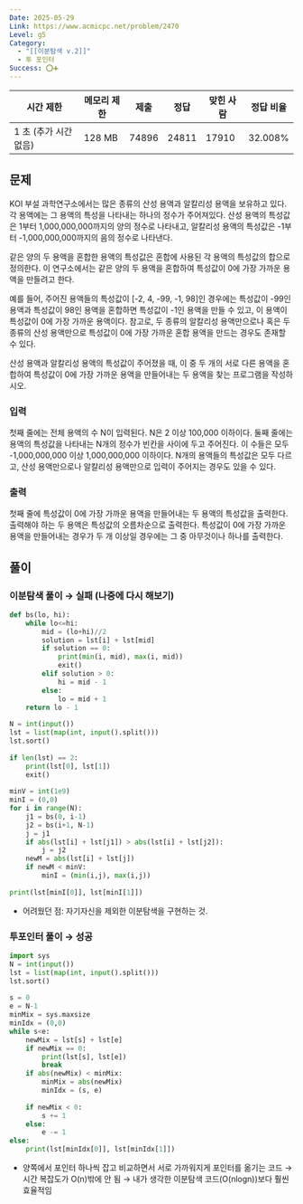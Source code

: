 ```yaml
---
Date: 2025-05-29
Link: https://www.acmicpc.net/problem/2470
Level: g5
Category:
  - "[[이분탐색 v.2]]"
  - 투 포인터
Success: ⭕➕
---
```

| 시간 제한          | 메모리 제한 | 제출    | 정답    | 맞힌 사람 | 정답 비율   |
| -------------- | ------ | ----- | ----- | ----- | ------- |
| 1 초 (추가 시간 없음) | 128 MB | 74896 | 24811 | 17910 | 32.008% |

## 문제

KOI 부설 과학연구소에서는 많은 종류의 산성 용액과 알칼리성 용액을 보유하고 있다. 각 용액에는 그 용액의 특성을 나타내는 하나의 정수가 주어져있다. 산성 용액의 특성값은 1부터 1,000,000,000까지의 양의 정수로 나타내고, 알칼리성 용액의 특성값은 -1부터 -1,000,000,000까지의 음의 정수로 나타낸다.

같은 양의 두 용액을 혼합한 용액의 특성값은 혼합에 사용된 각 용액의 특성값의 합으로 정의한다. 이 연구소에서는 같은 양의 두 용액을 혼합하여 특성값이 0에 가장 가까운 용액을 만들려고 한다.

예를 들어, 주어진 용액들의 특성값이 [-2, 4, -99, -1, 98]인 경우에는 특성값이 -99인 용액과 특성값이 98인 용액을 혼합하면 특성값이 -1인 용액을 만들 수 있고, 이 용액이 특성값이 0에 가장 가까운 용액이다. 참고로, 두 종류의 알칼리성 용액만으로나 혹은 두 종류의 산성 용액만으로 특성값이 0에 가장 가까운 혼합 용액을 만드는 경우도 존재할 수 있다.

산성 용액과 알칼리성 용액의 특성값이 주어졌을 때, 이 중 두 개의 서로 다른 용액을 혼합하여 특성값이 0에 가장 가까운 용액을 만들어내는 두 용액을 찾는 프로그램을 작성하시오.

### 입력

첫째 줄에는 전체 용액의 수 N이 입력된다. N은 2 이상 100,000 이하이다. 둘째 줄에는 용액의 특성값을 나타내는 N개의 정수가 빈칸을 사이에 두고 주어진다. 이 수들은 모두 -1,000,000,000 이상 1,000,000,000 이하이다. N개의 용액들의 특성값은 모두 다르고, 산성 용액만으로나 알칼리성 용액만으로 입력이 주어지는 경우도 있을 수 있다.

### 출력

첫째 줄에 특성값이 0에 가장 가까운 용액을 만들어내는 두 용액의 특성값을 출력한다. 출력해야 하는 두 용액은 특성값의 오름차순으로 출력한다. 특성값이 0에 가장 가까운 용액을 만들어내는 경우가 두 개 이상일 경우에는 그 중 아무것이나 하나를 출력한다.

## 풀이
### 이분탐색 풀이 → 실패 (나중에 다시 해보기)
```python
def bs(lo, hi):  
    while lo<=hi:  
        mid = (lo+hi)//2  
        solution = lst[i] + lst[mid]  
        if solution == 0:  
            print(min(i, mid), max(i, mid))  
            exit()  
        elif solution > 0:  
            hi = mid - 1  
        else:  
            lo = mid + 1  
    return lo - 1  
  
N = int(input())  
lst = list(map(int, input().split()))  
lst.sort()  
  
if len(lst) == 2:  
    print(lst[0], lst[1])  
    exit()  
  
minV = int(1e9)  
minI = (0,0)  
for i in range(N):  
    j1 = bs(0, i-1)  
    j2 = bs(i+1, N-1)  
    j = j1  
    if abs(lst[i] + lst[j1]) > abs(lst[i] + lst[j2]):  
        j = j2  
    newM = abs(lst[i] + lst[j])  
    if newM < minV:  
        minI = (min(i,j), max(i,j))  
  
print(lst[minI[0]], lst[minI[1]])
```

- 어려웠던 점: 자기자신을 제외한 이분탐색을 구현하는 것.

### 투포인터 풀이 → 성공
```python
import sys  
N = int(input())  
lst = list(map(int, input().split()))  
lst.sort()  
  
s = 0  
e = N-1  
minMix = sys.maxsize  
minIdx = (0,0)  
while s<e:  
    newMix = lst[s] + lst[e]  
    if newMix == 0:  
        print(lst[s], lst[e])  
        break  
    if abs(newMix) < minMix:  
        minMix = abs(newMix)  
        minIdx = (s, e)  
  
    if newMix < 0:  
        s += 1  
    else:  
        e -= 1  
else:  
    print(lst[minIdx[0]], lst[minIdx[1]])
```
- 양쪽에서 포인터 하나씩 잡고 비교하면서 서로 가까워지게 포인터를 옮기는 코드 → 시간 복잡도가 O(n)밖에 안 됨 → 내가 생각한 이분탐색 코드(O(nlogn))보다 훨씬 효율적임
